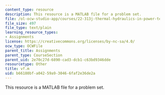 ```yaml
---
content_type: resource
description: This resource is a MATLAB file for a problem set.
file: /ol-ocw-studio-app/courses/22-313j-thermal-hydraulics-in-power-technology-spring-2007/b66180bfa04259a930466faf2e36de2a_vf.m
file_size: 497
file_type: text/plain
learning_resource_types:
- Assignments
license: https://creativecommons.org/licenses/by-nc-sa/4.0/
ocw_type: OCWFile
parent_title: Assignments
parent_type: CourseSection
parent_uid: 2e70c27d-6890-cad3-dcb1-c63bd9346dde
resourcetype: Other
title: vf.m
uid: b66180bf-a042-59a9-3046-6faf2e36de2a
---
```

This resource is a MATLAB file for a problem set.